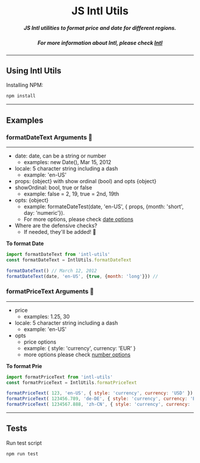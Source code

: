 <h1 align="center">JS Intl Utils</h1>
<h5 align="center">JS Intl utilities to format price and date for different regions.</h5>
<h5 align="center">For more information about Intl, please check <a href="https://developer.mozilla.org/en-US/docs/Web/JavaScript/Reference/Global_Objects/Intl">Intl</a></h5>


---

<h2 id="usage">Using Intl Utils</h2>

Installing NPM:

```bash
npm install
```
---

<h2 id="examples">Examples</h2>

### formatDateText Arguments 🔬
  ----
  - date: date, can be a string or number
    - examples: new Date(), Mar 15, 2012
  - locale: 5 character string including a dash
    - example: 'en-US'
  - props: {object} with show ordinal (bool) and opts {object}
  - showOrdinal: bool, true or false
    - example: false = 2, 19, true = 2nd, 19th
  - opts: {object}
    - example: formateDateTest(date, 'en-US', { props, {month: 'short', day: 'numeric'}). 
    - For more options, please check <a href="https://developer.mozilla.org/en-US/docs/Web/JavaScript/Reference/Global_Objects/DateTimeFormat">date options</a>
  - Where are the defensive checks?
    - If needed, they'll be added! 🤞

**To format Date**
```javascript
import formatDateText from 'intl-utils'
const formatDateText = IntlUtils.formatDateText

formatDateText() // March 12, 2012
formatDateText(date, 'en-US', {true, {month: 'long'}}) // 

```
### formatPriceText Arguments 🔬
----
  - price
    - examples: 1.25, 30
  - locale: 5 character string including a dash
    - example: 'en-US'
  - opts
    - price options
    - example: { style: 'currency', currency: 'EUR' }
    - more options please check <a href="https://developer.mozilla.org/en-US/docs/Web/JavaScript/Reference/Global_Objects/NumberFormat#Parameters"> number options</a>

**To format Prie**
```javascript
import formatPriceText from 'intl-utils'
const formatPriceText = IntlUtils.formatPriceText

formatPriceText( 123, 'en-US', { style: 'currency', currency: 'USD' }) // $123
formatPriceText( 123456.789, 'de-DE', { style: 'currency', currency: 'EUR' } ) // 123.456,79 €
formatPriceText( 1234567.888, 'zh-CN', { style: 'currency', currency: 'CNY' }) // ￥1,234,567.89

```
---

<h2 id="tests">Tests</h2>

Run test script

```bash
npm run test
```






